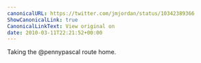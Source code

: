 ```yaml
---
canonicalURL: https://twitter.com/jmjordan/status/10342389366
ShowCanonicalLink: true
CanonicalLinkText: View original on
date: 2010-03-11T22:21:52+00:00
---
```

Taking the @pennypascal route home.